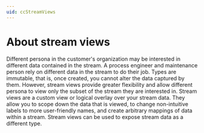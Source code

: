 ```yaml
---
uid: ccStreamViews
---
```

# About stream views

Different persona in the customer's organization may be interested in different data contained in the stream.
A process engineer and maintenance person rely on different data in the stream to do their job.
Types are immutable, that is, once created, you cannot alter the data captured by them.
However, stream views provide greater flexibility and allow different persona to view only the subset of the stream they are interested in.
Stream views are a custom view or logical overlay over your stream data. 
They allow you to scope down the data that is viewed, to change non-intuitive labels to more user-friendly names, and create arbitrary mappings of data within a stream. Stream views can be used to expose stream data as a different type.